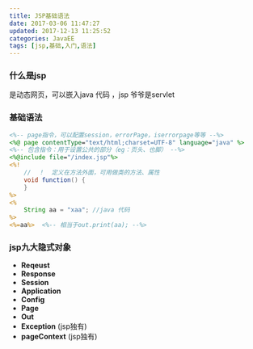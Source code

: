 ```yaml
---
title: JSP基础语法
date: 2017-03-06 11:47:27
updated: 2017-12-13 11:25:52categories: JavaEE
tags: [jsp,基础,入门,语法]
---
```

### 什么是jsp

是动态网页，可以嵌入java 代码 ，jsp 爷爷是servlet

### 基础语法

```jsp
<%-- page指令，可以配置session，errorPage，iserrorpage等等 --%>
<%@ page contentType="text/html;charset=UTF-8" language="java" %>
<%-- 包含指令：用于设置公共的部分（eg：页头、也脚） --%>
<%@include file="/index.jsp"%>
<%!
    //  ！  定义在方法外面，可用做类的方法、属性
    void function() {
    }
%>
<%
    String aa = "xaa"; //java 代码
%>
<%=aa%>  <%-- 相当于out.print(aa); --%>
```
### jsp九大隐式对象

* **Reqeust**
* **Response**
* **Session**
* **Application**
* **Config**
* **Page**
* **Out**
* **Exception** (jsp独有)
* **pageContext** (jsp独有)

